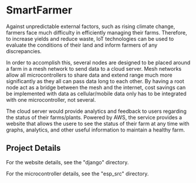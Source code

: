 # SmartFarmer

Against unpredictable external factors, such as rising climate change, farmers face much difficulty in efficiently managing their farms. Therefore, to increase yields and reduce waste, IoT technologies can be used to evaluate the conditions of their land and inform farmers of any discrepancies. 

In order to accomplish this, several nodes are designed to be placed around a farm in a mesh network to send data to a cloud server. Mesh networks allow all microcontrollers to share data and extend range much more significantly as they all can pass data long to each other. By having a root node act as a bridge between the mesh and the internet, cost savings can be implemented with data as cellular/mobile data only has to be integrated with one microcontroller, not several. 

The cloud server would provide analytics and feedback to users regarding the status of their farms/plants. Powered by AWS, the service provides a website that allows the usere to see the status of their farm at any time with graphs, analytics, and other useful information to maintain a healthy farm. 

## Project Details
For the website details, see the "django" directory.

For the microcontroller details, see the "esp_src" directory. 
